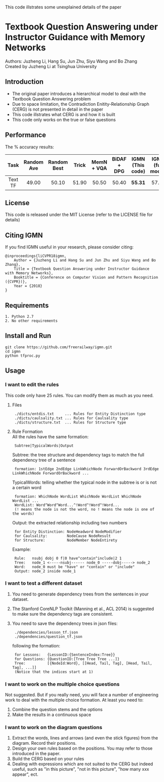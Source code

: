 This code illstrates some unexplained details of the paper
# Textbook Question Answering under Instructor Guidance with Memory Networks
Authors: Juzheng Li, Hang Su, Jun Zhu, Siyu Wang and Bo Zhang<br>
Created by Juzheng Li at Tsinghua University

## Introduction
* The original paper introduces a hierarchical model to deal with the Textbook Question Answering problem
* Due to space limitation, the Contradiction Enitity-Relationship Graph (CERG) is not presented in detail in the paper
* This code illstrates what CERG is and how it is built
* This code only works on the true or false questions

## Performance
The % accuracy results:

| Task         | Random Ave | Random Best | Trick | MemN + VQA | BiDAF + DPG | IGMN (This code) | IGMN (full model) |
|:-:|:-:|:-:|:-:|:-:|:-:|:-:|:-:|
|      Text TF | 49.00      | 50.10       | 51.90 | 50.50      | 50.40       | **55.31**        | 57.41             |

## License
This code is released under the MIT License (refer to the LICENSE file for details)

## Citing IGMN
If you find IGMN useful in your research, please consider citing:

    @inproceedings{liCVPR18igmn,
        Author = {Juzheng Li and Hang Su and Jun Zhu and Siyu Wang and Bo Zhang},
        Title = {Textbook Question Answering under Instructor Guidance with Memory Networks},
        Booktitle = {Conference on Computer Vision and Pattern Recognition ({CVPR})},
        Year = {2018}
    }

## Requirements
    1. Python 2.7
    2. No other requirements

## Install and Run
    git clone https://github.com/freerailway/igmn.git
    cd igmn
    python tfproc.py

## Usage
### I want to edit the rules
This code only have 25 rules. You can modify them as much as you need.
1. Files

        ./dicts/entdis.txt     ... Rules for Entity Distinction type
        ./dicts/caulsality.txt ... Rules for Caulsality type
        ./dicts/structure.txt  ... Rules for Structure type
2. Rule Formation<br>
All the rules have the same formation:
    
        Subtree|TypicalWords|Output
    Subtree: the tree structure and dependency tags to match the full dependency tree of a sentence
        
        formation: 1stEdge 2ndEdge LinkWhichNode ForwardOrBackword 3rdEdge LinkWhichNode ForwardOrBackword ...
    TypicalWords: telling whether the typical node in the subtree is or is not a certain word
        
        formation: WhichNode WordList WhichNode WordList WhichNode WordList ...
        WordList: Word^Word^Word...^!Word^!Word^!Word...
        (! means the node is not the word, no ! means the node is one of the words)
    Output: the extracted relationship including two numbers
        
        for Entity Distinction: NodeHeadword NodeModifier
        for Caulsality:         NodeCause NodeResult
        for Structure:          NodeMember NodeEntirety
    Example:
        
        Rule:   nsubj dobj 0 f|0 have^contain^include|2 1
        Tree:   node_1 <-----nsubj------ node_0 -----dobj-----> node_2
        Word:   node_0 must be "have" or "contain" or "include"
        Output: node_2 inside node_1
### I want to test a different dataset
1. You need to generate dependency trees from the sentences in your dataset.
2. The Stanford CoreNLP Toolkit (Manning et al., ACL 2014) is suggested to make sure the dependency tags are consistent.
3. You need to save the dependency trees in json files:

        ./dependencies/lesson_tf.json
        ./dependencies/question_tf.json
    following the formation:
        
        for Lessons:   {LessonID:{SentenceIndex:Tree}}
        for Questions: {QuestionID:[Tree Tree Tree ...]}
        Tree:          [{NodeId:Word}, [[Head, Tail, Tag], [Head, Tail, Tag], ...]]
        (Notice that the indices start at 1)
### I want to work on the multiple choice questions
Not suggested.
But if you really need, you will face a number of engineering work to deal with the multiple choice formation.
At least you need to:
1. Combine the question stems and the options
2. Make the results in a continuous space
### I want to work on the diagram questions
1. Extract the words, lines and arrows (and even the stick figures) from the diagram. Record their positions.
2. Design your own rules based on the positions. You may refer to those introduced in the paper.
3. Build the CERG based on your rules
4. Dealing with expressions which are not suited to the CERG but indeed useful, such as "in this picture", "not in this picture", "how many xxx appear", ect.
